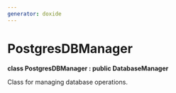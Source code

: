 ```yaml
---
generator: doxide
---
```



# PostgresDBManager

**class PostgresDBManager : public DatabaseManager**

 Class for managing database operations.


